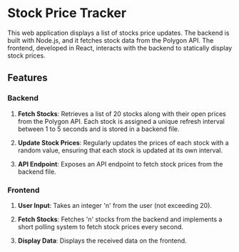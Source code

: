 # Stock Price Tracker

This web application displays a list of stocks  price updates. The backend is built with Node.js, and it fetches stock data from the Polygon API. The frontend, developed in React, interacts with the backend to statically display stock prices.

## Features

### Backend

1. **Fetch Stocks**: Retrieves a list of 20 stocks along with their open prices from the Polygon API. Each stock is assigned a unique refresh interval between 1 to 5 seconds and is stored in a backend file.

2. **Update Stock Prices**: Regularly updates the prices of each stock with a random value, ensuring that each stock is updated at its own interval.

3. **API Endpoint**: Exposes an API endpoint to fetch stock prices from the backend file.

### Frontend

1. **User Input**: Takes an integer 'n' from the user (not exceeding 20).

2. **Fetch Stocks**: Fetches 'n' stocks from the backend and implements a short polling system to fetch stock prices every second.

3. **Display Data**: Displays the received data on the frontend.

